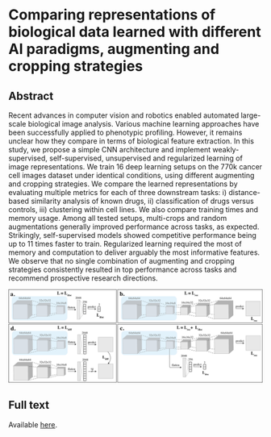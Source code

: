 # Comparing representations of biological data learned with different AI paradigms, augmenting and cropping strategies

## Abstract

Recent advances in computer vision and robotics enabled automated large-scale biological image analysis. Various machine learning approaches have been successfully applied to phenotypic profiling. However, it remains unclear how they compare in terms of biological feature extraction. In this study, we propose a simple CNN architecture and implement weakly-supervised, self-supervised, unsupervised and regularized learning of image representations. We train 16 deep learning setups on the 770k cancer cell images dataset under identical conditions, using different augmenting and cropping strategies. We compare the learned representations by evaluating multiple metrics for each of three downstream tasks: i) distance-based similarity analysis of known drugs, ii) classification of drugs versus controls, iii) clustering within cell lines. We also compare training times and memory usage. Among all tested setups, multi-crops and random augmentations generally improved performance across tasks, as expected. Strikingly, self-supervised models showed competitive performance being up to 11 times faster to train. Regularized learning required the most of memory and computation to deliver arguably the most informative features. We observe that no single combination of augmenting and cropping strategies consistently resulted in top performance across tasks and recommend prospective research directions.

![Model architectures](https://github.com/dmitrav/morpho-learner/blob/master/img/methods.png)

## Full text

Available [here](https://openreview.net/pdf?id=RPR7hjLYTyU).
